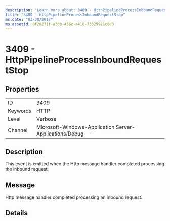 ```yaml
---
description: "Learn more about: 3409 - HttpPipelineProcessInboundRequestStop"
title: "3409 - HttpPipelineProcessInboundRequestStop"
ms.date: "03/30/2017"
ms.assetid: 8f20271f-a30b-456c-a416-73329921c6d3
---
```

# 3409 - HttpPipelineProcessInboundRequestStop

## Properties  
  
|||  
|-|-|  
|ID|3409|  
|Keywords|HTTP|  
|Level|Verbose|  
|Channel|Microsoft-Windows-Application Server-Applications/Debug|  
  
## Description  

 This event is emitted when the Http message handler completed processing the inbound request.  
  
## Message  

 Http message handler completed processing an inbound request.  
  
## Details
